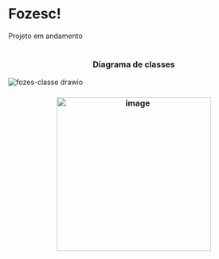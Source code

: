 # Fozesc!

Projeto em andamento
#
<H3 align="center">
Diagrama de classes
</H3>
 
![fozes-classe drawio](https://github.com/LucasQuadros19/Fozesc/assets/103599939/eae58bc4-6e88-4391-b23b-89b0b4c658ec)

<H3 align="center">
<img width="310" alt="image" src="https://github.com/LucasQuadros19/Fozesc/assets/103599939/430e92ff-e815-4b3f-8766-de9af45845d5">
</H3>

